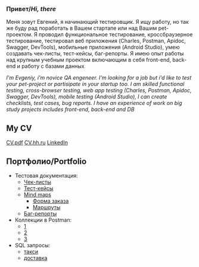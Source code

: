 ### **Привет/_Hi, there_**
   
Меня зовут Евгений, я начинающий тестировщик. Я ищу работу, но так же буду рад поработать в Вашем стартапе или над Вашим pet-проектом.
Я проводил функциональное тестирование, кроссбраузерное тестирование, тестировал веб приложения (Charles, Postman, Apidoc, Swagger, DevTools), мобильные приложения (Android Studio), умею создавать чек-листы, тест-кейсы, баг-репорты. Я имею опыт работы над крупным учебным проектом включающим в себя front-end, back-end и работу с базами данных

_I'm Evgeniy, i'm novice QA engeneer. I'm looking for a job but i'd like to test your pet-project or partisipate in  your startup too.
I am skilled functional testing, cross-browser testing, web app testing (Charles, Postman, Apidoc, Swagger, DevTools), mobile testing (Android Studio), I can create checklists, test cases, bug reports. I have an experience of work on big study projects includes front-end, back-end and DB_


## **My CV**
[CV.pdf](https://drive.google.com/file/d/1cusuuvjeBlUiqtZHEZrlPlQxbxI0-tkf/view?usp=share_link)
[CV.hh.ru](https://spb.hh.ru/resume/f77987c1ff0b39db4c0039ed1f58504c496959)
[LinkedIn](https://www.linkedin.com/in/evgeniy-astafev)

## **Портфолио/Portfolio**
- Тестовая документация:
   - [Чек-листы]()
   - [Тест-кейсы]()
   - [Mind maps]()
      - [Форма заказа](https://drive.google.com/file/d/1hz91l6N1lZfCglRZTSUH95Y3v0H5vQxX/view?usp=sharing)
      - [Маршруты](https://drive.google.com/file/d/1oZQrM9BMuPKHNY-vWXFPTlNg5IzT5IR2/view?usp=sharing)
   - [Баг-репорты]()
- Коллекции в Postman:
   - [1](https://drive.google.com/file/d/1vjZWtx0fuEs4kbFP0GuiruQ2Ybh9js9K/view?usp=share_link)
   - [2](https://drive.google.com/file/d/1myPz_HEftBJqtrbTGrdly27NXUktNEdx/view?usp=share_link)
   - [3](https://drive.google.com/file/d/1egxANmmGZgzw4QF90kDAzOM6YzL3U9GI/view?usp=share_link)
- SQL запросы:
   - [такси](https://docs.google.com/spreadsheets/d/1OPMKAhf0_P4aj7zClCnMpqM7DGKLF_HCPpy_IL-_1oM/edit?usp=sharing)
   - [доставка](https://docs.google.com/spreadsheets/d/1oxLZyNIVVY9w3JsCia401lsTviE6RxM28yGBcYAcXHI/edit?usp=sharing)


<!--
**evgeniy-astafev/evgeniy-astafev** is a ✨ _special_ ✨ repository because its `README.md` (this file) appears on your GitHub profile.

Here are some ideas to get you started:

- 🔭 I’m currently working on ...
- 🌱 I’m currently learning ...
- 👯 I’m looking to collaborate on ...
- 🤔 I’m looking for help with ...
- 💬 Ask me about ...
- 📫 How to reach me: ...
- 😄 Pronouns: ...
- ⚡ Fun fact: ...
-->
